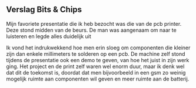 ## Verslag Bits & Chips


Mijn favoriete presentatie die ik heb bezocht was die van de pcb printer. Deze stond midden van de beurs. De man was aangenaam om naar te luisteren en legde alles duidelijk uit 
 
Ik vond het indrukwekkend hoe men erin sloeg om componenten die kleiner zijn dan enkele millimeters te solderen op een pcb. De machine zelf stond tijdens de presentatie ook een demo te geven, van hoe het juist in zijn werk ging. Het project en de print zelf waren wel enorm duur, maar ik denk wel dat dit de toekomst is, doordat dat men bijvoorbeeld in een gsm zo weinig mogelijk ruimte aan componenten wil geven en meer ruimte aan de batterij. 

